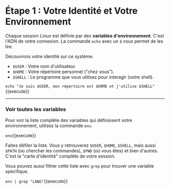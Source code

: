 # Étape 1 : Votre Identité et Votre Environnement

Chaque session Linux est définie par des **variables d'environnement**. C'est l'ADN de votre connexion. La commande `echo` avec un `$` vous permet de les lire.

Découvrons votre identité sur ce système.
-   `$USER` : Votre nom d'utilisateur.
-   `$HOME` : Votre répertoire personnel ("chez vous").
-   `$SHELL` : Le programme que vous utilisez pour interagir (votre shell).

`echo "Je suis $USER, mon répertoire est $HOME et j'utilise $SHELL"`{{execute}}

---

### Voir toutes les variables

Pour voir la liste complète des variables qui définissent votre environnement, utilisez la commande `env`.

`env`{{execute}}

Faites défiler la liste. Vous y retrouverez `$USER`, `$HOME`, `$SHELL`, mais aussi `$PATH` (où chercher les commandes), `$PWD` (où vous êtes) et bien d'autres. C'est la "carte d'identité" complète de votre session.

Vous pouvez aussi filtrer cette liste avec `grep` pour trouver une variable spécifique.

`env | grep "LANG"`{{execute}}